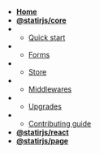 - [**Home**](/)
- [**@statirjs/core**](content/core/home.md)
- - [Quick start](content/core/quick_start.md)
- - [Forms](content/core/forms.md)
- - [Store](content/core/store.md)
- - [Middlewares](content/core/middlewares.md)
- - [Upgrades](content/core/upgrades.md)
- - [Contributing guide](/content/core/contributing_guide.md)
- [**@statirjs/react**](/content/react/home.md)
- [**@statirjs/page**](/content/page/home.md)
